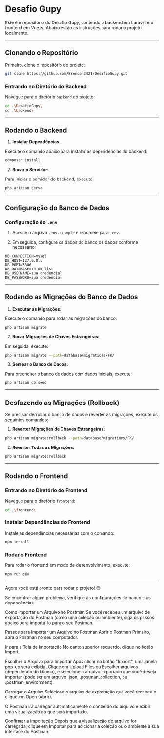 
# **Desafio Gupy**

Este é o repositório do Desafio Gupy, contendo o backend em Laravel e o frontend em Vue.js. Abaixo estão as instruções para rodar o projeto localmente.

---

## **Clonando o Repositório**

Primeiro, clone o repositório do projeto:

```bash
git clone https://github.com/Brendon3421/DesafioGupy.git
```

### **Entrando no Diretório do Backend**

Navegue para o diretório `backend` do projeto:

```bash
cd .\DesafioGupy\
cd .\backend\
```

---

## **Rodando o Backend**

1. **Instalar Dependências:**

Execute o comando abaixo para instalar as dependências do backend:

```bash
composer install
```

2. **Rodar o Servidor:**

Para iniciar o servidor do backend, execute:

```bash
php artisan serve
```

---

## **Configuração do Banco de Dados**

### **Configuração do `.env`**

1. Acesse o arquivo `.env.example` e renomeie para `.env`.

2. Em seguida, configure os dados do banco de dados conforme necessário:

```env
DB_CONNECTION=mysql
DB_HOST=127.0.0.1
DB_PORT=3306
DB_DATABASE=to_do_list
DB_USERNAME=sua credencial
DB_PASSWORD=sua credencial
```

---

## **Rodando as Migrações do Banco de Dados**

1. **Executar as Migrações:**

Execute o comando para rodar as migrações do banco:

```bash
php artisan migrate
```

2. **Rodar Migrações de Chaves Estrangeiras:**

Em seguida, execute:

```bash
php artisan migrate --path=database/migrations/FK/
```

3. **Semear o Banco de Dados:**

Para preencher o banco de dados com dados iniciais, execute:

```bash
php artisan db:seed
```

---

## **Desfazendo as Migrações (Rollback)**

Se precisar derrubar o banco de dados e reverter as migrações, execute os seguintes comandos:

1. **Reverter Migrações de Chaves Estrangeiras:**

```bash
php artisan migrate:rollback --path=database/migrations/FK/
```

2. **Reverter Todas as Migrações:**

```bash
php artisan migrate:rollback
```

---

## **Rodando o Frontend**

### **Entrando no Diretório do Frontend**

Navegue para o diretório `frontend`:

```bash
cd .\frontend\
```

### **Instalar Dependências do Frontend**

Instale as dependências necessárias com o comando:

```bash
npm install
```

### **Rodar o Frontend**

Para rodar o frontend em modo de desenvolvimento, execute:

```bash
npm run dev
```

---

Agora você está pronto para rodar o projeto! 😊

Se encontrar algum problema, verifique as configurações de banco e as dependências.

Como Importar um Arquivo no Postman
Se você recebeu um arquivo de exportação do Postman (como uma coleção ou ambiente), siga os passos abaixo para importá-lo para o seu Postman.

Passos para Importar um Arquivo no Postman
Abrir o Postman
Primeiro, abra o Postman no seu computador.

Ir para a Tela de Importação
No canto superior esquerdo, clique no botão Import.


Escolher o Arquivo para Importar
Após clicar no botão "Import", uma janela pop-up será exibida.
Clique em Upload Files ou Escolher arquivos (dependendo do idioma), e selecione o arquivo exportado que você deseja importar (pode ser um arquivo .json, .postman_collection, ou .postman_environment).

Carregar o Arquivo
Selecione o arquivo de exportação que você recebeu e clique em Open (Abrir).

O Postman irá carregar automaticamente o conteúdo do arquivo e exibir uma visualização do que será importado.

Confirmar a Importação
Depois que a visualização do arquivo for carregada, clique em Importar para adicionar a coleção ou o ambiente à sua interface do Postman.
